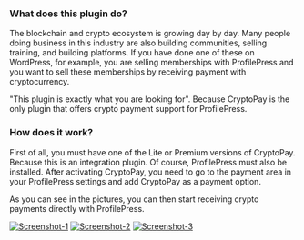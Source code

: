 ### What does this plugin do?

The blockchain and crypto ecosystem is growing day by day. Many people doing business in this industry are also building communities, selling training, and building platforms. If you have done one of these on WordPress, for example, you are selling memberships with ProfilePress and you want to sell these memberships by receiving payment with cryptocurrency.

"This plugin is exactly what you are looking for". Because CryptoPay is the only plugin that offers crypto payment support for ProfilePress.

### How does it work?

First of all, you must have one of the Lite or Premium versions of CryptoPay. Because this is an integration plugin. Of course, ProfilePress must also be installed. After activating CryptoPay, you need to go to the payment area in your ProfilePress settings and add CryptoPay as a payment option. 

As you can see in the pictures, you can then start receiving crypto payments directly with ProfilePress.

<a href="https://ibb.co/ZmhpQzF"><img src="https://i.ibb.co/GTV4ZQ8/Screenshot-1.png" alt="Screenshot-1" border="0"></a>
<a href="https://ibb.co/jzLpDSb"><img src="https://i.ibb.co/RNC5cqY/Screenshot-2.png" alt="Screenshot-2" border="0"></a>
<a href="https://ibb.co/3N1nmy7"><img src="https://i.ibb.co/NjxM26s/Screenshot-3.png" alt="Screenshot-3" border="0"></a>
